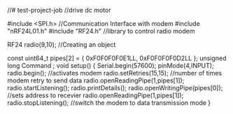 //# test-project-job
//drive dc motor

#include <SPI.h>                            //Communication Interface with modem
#include "nRF24L01.h"
#include "RF24.h"                          //library to control radio modem
 
RF24 radio(9,10);                          //Creating an object

const uint64_t pipes[2] = { 0xF0F0F0F0E1LL, 0xF0F0F0F0D2LL };
unsigned long Command ;
void setup()
   {
    Serial.begin(57600);
    pinMode(4,INPUT);
    radio.begin();                        //activates modem
    radio.setRetries(15,15);              //number of times modem retry to send data
    radio.openReadingPipe(1,pipes[1]);
    radio.startListening();
    radio.printDetails();
    radio.openWritingPipe(pipes[0]);     //sets address to recevier
    radio.openReadingPipe(1,pipes[1]);
    radio.stopListening();               //switch the modem to data transmission mode
   }
 
